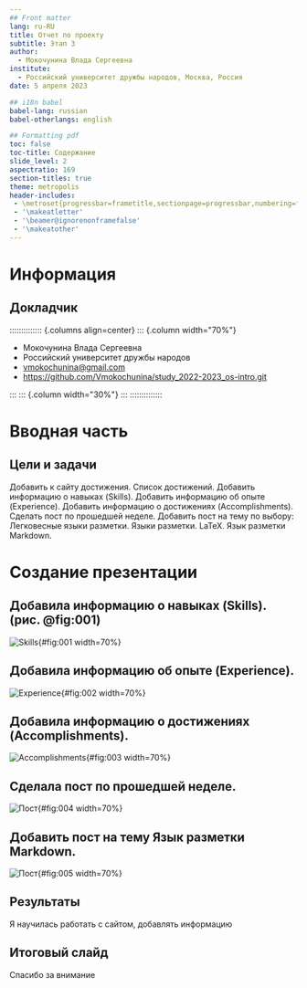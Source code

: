 ```yaml
---
## Front matter
lang: ru-RU
title: Отчет по проекту
subtitle: Этап 3
author:
  - Мокочунина Влада Сергеевна
institute:
  - Российский университет дружбы народов, Москва, Россия
date: 5 апреля 2023

## i18n babel
babel-lang: russian
babel-otherlangs: english

## Formatting pdf
toc: false
toc-title: Содержание
slide_level: 2
aspectratio: 169
section-titles: true
theme: metropolis
header-includes:
 - \metroset{progressbar=frametitle,sectionpage=progressbar,numbering=fraction}
 - '\makeatletter'
 - '\beamer@ignorenonframefalse'
 - '\makeatother'
---
```


# Информация

## Докладчик

:::::::::::::: {.columns align=center}
::: {.column width="70%"}

  * Мокочунина Влада Сергеевна
  * Российский университет дружбы народов
  * [vmokochunina@gmail.com](mailto:vmokochunina@gmail.com)
  * <https://github.com/Vmokochunina/study_2022-2023_os-intro.git>

:::
::: {.column width="30%"}
:::
::::::::::::::

# Вводная часть

## Цели и задачи

Добавить к сайту достижения.
Список достижений.
Добавить информацию о навыках (Skills).
Добавить информацию об опыте (Experience).
Добавить информацию о достижениях (Accomplishments).
Сделать пост по прошедшей неделе.
Добавить пост на тему по выбору:
Легковесные языки разметки.
Языки разметки. LaTeX.
Язык разметки Markdown.

# Создание презентации

## Добавила информацию о навыках (Skills). (рис. @fig:001)

![Skills](image/1.png){#fig:001 width=70%}

## Добавила информацию об опыте (Experience).

![Experience](image/2.png){#fig:002 width=70%}

## Добавила информацию о достижениях (Accomplishments).

![Accomplishments](image/3.png){#fig:003 width=70%}

## Сделала пост по прошедшей неделе.

![Пост](image/4.png){#fig:004 width=70%}

## Добавить пост на тему Язык разметки Markdown.

![Пост](image/5.png){#fig:005 width=70%} 

## Результаты

Я научилась работать с сайтом, добавлять информацию 

## Итоговый слайд

Спасибо за внимание

